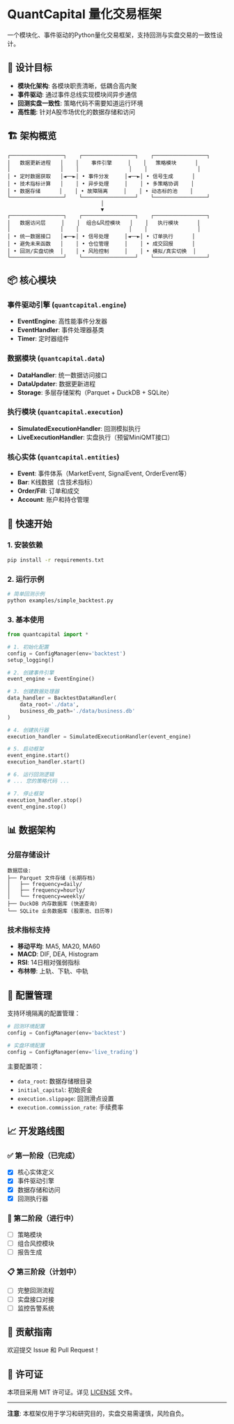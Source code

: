 # QuantCapital 量化交易框架

一个模块化、事件驱动的Python量化交易框架，支持回测与实盘交易的一致性设计。

## 🎯 设计目标

- **模块化架构**: 各模块职责清晰，低耦合高内聚
- **事件驱动**: 通过事件总线实现模块间异步通信  
- **回测实盘一致性**: 策略代码不需要知道运行环境
- **高性能**: 针对A股市场优化的数据存储和访问

## 🏗️ 架构概览

```
┌─────────────────┐    ┌─────────────────┐    ┌─────────────────┐
│   数据更新进程   │    │    事件引擎     │    │   策略模块      │
│                │    │                │    │                │
│ • 定时数据获取   │◄──►│ • 事件分发     │◄──►│ • 信号生成      │
│ • 技术指标计算   │    │ • 异步处理     │    │ • 多策略协调    │
│ • 数据存储      │    │ • 故障隔离     │    │ • 动态标的池    │
└─────────────────┘    └─────────────────┘    └─────────────────┘
                              │
                              ▼
┌─────────────────┐    ┌─────────────────┐    ┌─────────────────┐
│   数据访问层     │    │  组合&风控模块   │    │   执行模块      │
│                │    │                │    │                │
│ • 统一数据接口   │◄──►│ • 信号处理     │◄──►│ • 订单执行      │
│ • 避免未来函数   │    │ • 仓位管理     │    │ • 成交回报      │
│ • 回测/实盘切换  │    │ • 风险控制     │    │ • 模拟/真实切换  │
└─────────────────┘    └─────────────────┘    └─────────────────┘
```

## 📦 核心模块

### 事件驱动引擎 (`quantcapital.engine`)
- **EventEngine**: 高性能事件分发器
- **EventHandler**: 事件处理器基类
- **Timer**: 定时器组件

### 数据模块 (`quantcapital.data`)
- **DataHandler**: 统一数据访问接口
- **DataUpdater**: 数据更新进程
- **Storage**: 多层存储架构（Parquet + DuckDB + SQLite）

### 执行模块 (`quantcapital.execution`) 
- **SimulatedExecutionHandler**: 回测模拟执行
- **LiveExecutionHandler**: 实盘执行（预留MiniQMT接口）

### 核心实体 (`quantcapital.entities`)
- **Event**: 事件体系（MarketEvent, SignalEvent, OrderEvent等）
- **Bar**: K线数据（含技术指标）
- **Order/Fill**: 订单和成交
- **Account**: 账户和持仓管理

## 🚀 快速开始

### 1. 安装依赖

```bash
pip install -r requirements.txt
```

### 2. 运行示例

```bash
# 简单回测示例
python examples/simple_backtest.py
```

### 3. 基本使用

```python
from quantcapital import *

# 1. 初始化配置
config = ConfigManager(env='backtest')
setup_logging()

# 2. 创建事件引擎
event_engine = EventEngine()

# 3. 创建数据处理器
data_handler = BacktestDataHandler(
    data_root='./data',
    business_db_path='./data/business.db'
)

# 4. 创建执行器
execution_handler = SimulatedExecutionHandler(event_engine)

# 5. 启动框架
event_engine.start()
execution_handler.start()

# 6. 运行回测逻辑
# ... 您的策略代码 ...

# 7. 停止框架
execution_handler.stop()
event_engine.stop()
```

## 📊 数据架构

### 分层存储设计

```
数据层级:
├── Parquet 文件存储 (长期存档)
│   ├── frequency=daily/
│   ├── frequency=hourly/
│   └── frequency=weekly/
├── DuckDB 内存数据库 (快速查询)
└── SQLite 业务数据库 (股票池、日历等)
```

### 技术指标支持

- **移动平均**: MA5, MA20, MA60
- **MACD**: DIF, DEA, Histogram  
- **RSI**: 14日相对强弱指标
- **布林带**: 上轨、下轨、中轨

## 🔧 配置管理

支持环境隔离的配置管理：

```python
# 回测环境配置
config = ConfigManager(env='backtest')

# 实盘环境配置  
config = ConfigManager(env='live_trading')
```

主要配置项：
- `data_root`: 数据存储根目录
- `initial_capital`: 初始资金
- `execution.slippage`: 回测滑点设置
- `execution.commission_rate`: 手续费率

## 📈 开发路线图

### ✅ 第一阶段（已完成）
- [x] 核心实体定义
- [x] 事件驱动引擎
- [x] 数据存储和访问
- [x] 回测执行器

### 🚧 第二阶段（进行中）
- [ ] 策略模块
- [ ] 组合风控模块  
- [ ] 报告生成

### 📋 第三阶段（计划中）
- [ ] 完整回测流程
- [ ] 实盘接口对接
- [ ] 监控告警系统

## 🤝 贡献指南

欢迎提交 Issue 和 Pull Request！

## 📄 许可证

本项目采用 MIT 许可证。详见 [LICENSE](LICENSE) 文件。

---

**注意**: 本框架仅用于学习和研究目的，实盘交易需谨慎，风险自负。